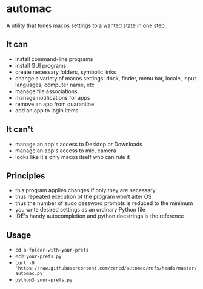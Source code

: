 # automac

A utility that tunes macos settings to a wanted state in one step.

## It can

- install command-line programs
- install GUI programs
- create necessary folders, symbolic links
- change a variety of macos settings: dock, finder, menu bar, locale, input languages, computer name, etc
- manage file associations
- manage notifications for apps
- remove an app from quarantine
- add an app to login items

## It can't

- manage an app's access to Desktop or Downloads
- manage an app's access to mic, camera
- looks like it's only macos itself who can rule it

## Principles

- this program applies changes if only they are necessary
- thus repeated execution of the program won't alter OS
- thus the number of sudo password prompts is reduced to the minimum
- you write desired settings as an ordinary Python file
- IDE's handy autocompletion and python docstrings is the reference

## Usage

- `cd a-folder-with-your-prefs`
- edit `your-prefs.py`
- `curl -O 'https://raw.githubusercontent.com/zencd/automac/refs/heads/master/automac.py'`
- `python3 your-prefs.py`
